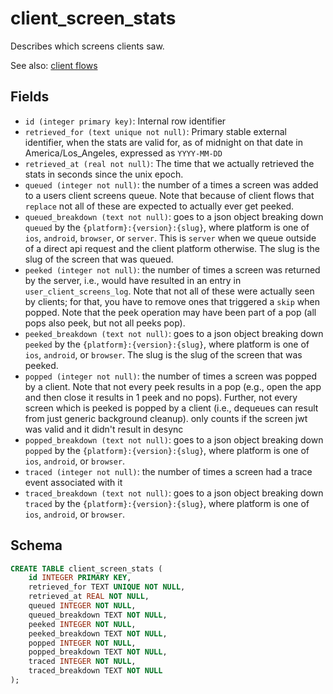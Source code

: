 # client_screen_stats

Describes which screens clients saw.

See also: [client flows](../../concepts/client_flows/README.md)

## Fields

- `id (integer primary key)`: Internal row identifier
- `retrieved_for (text unique not null)`: Primary stable external identifier,
  when the stats are valid for, as of midnight on that date in
  America/Los_Angeles, expressed as `YYYY-MM-DD`
- `retrieved_at (real not null)`: The time that we actually retrieved the
  stats in seconds since the unix epoch.
- `queued (integer not null)`: the number of a times a screen was added to a
  users client screens queue. Note that because of client flows that `replace`
  not all of these are expected to actually ever get peeked.
- `queued_breakdown (text not null)`: goes to a json object breaking down
  `queued` by the `{platform}:{version}:{slug}`, where platform is one of `ios`,
  `android`, `browser`, or `server`. This is `server` when we queue outside
  of a direct api request and the client platform otherwise. The slug is the
  slug of the screen that was queued.
- `peeked (integer not null)`: the number of times a screen was returned by the
  server, i.e., would have resulted in an entry in `user_client_screens_log`.
  Note that not all of these were actually seen by clients; for that, you have
  to remove ones that triggered a `skip` when popped. Note that the peek operation
  may have been part of a pop (all pops also peek, but not all peeks pop).
- `peeked_breakdown (text not null)`: goes to a json object breaking down
  `peeked` by the `{platform}:{version}:{slug}`, where platform is one of `ios`,
  `android`, or `browser`. The slug is the slug of the screen that was
  peeked.
- `popped (integer not null)`: the number of times a screen was popped by a
  client. Note that not every peek results in a pop (e.g., open the app and
  then close it results in 1 peek and no pops). Further, not every screen
  which is peeked is popped by a client (i.e., dequeues can result from just
  generic background cleanup). only counts if the screen jwt was valid and
  it didn't result in desync
- `popped_breakdown (text not null)`: goes to a json object breaking down
  `popped` by the `{platform}:{version}:{slug}`, where platform is one of `ios`,
  `android`, or `browser`.
- `traced (integer not null)`: the number of times a screen had a trace event
  associated with it
- `traced_breakdown (text not null)`: goes to a json object breaking down
  `traced` by the `{platform}:{version}:{slug}`, where platform is one of `ios`,
  `android`, or `browser`.

## Schema

```sql
CREATE TABLE client_screen_stats (
    id INTEGER PRIMARY KEY,
    retrieved_for TEXT UNIQUE NOT NULL,
    retrieved_at REAL NOT NULL,
    queued INTEGER NOT NULL,
    queued_breakdown TEXT NOT NULL,
    peeked INTEGER NOT NULL,
    peeked_breakdown TEXT NOT NULL,
    popped INTEGER NOT NULL,
    popped_breakdown TEXT NOT NULL,
    traced INTEGER NOT NULL,
    traced_breakdown TEXT NOT NULL
);
```
